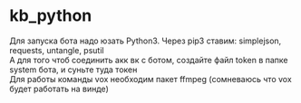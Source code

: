 # kb_python
Для запуска бота надо юзать Python3. Через pip3 ставим:
simplejson, requests, untangle, psutil<br>
А для того чтоб соединить акк вк с ботом, создайте файл token в папке system бота, и суньте туда токен<br>
Для работы команды vox необходим пакет ffmpeg (сомневаюсь что vox будет работать на винде)
